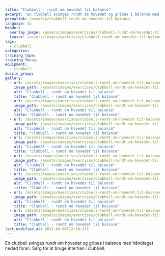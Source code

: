 ```yaml
---
title: "Clubbell - rundt om hovedet til balance"
excerpt: "En clubbell svinges rundt om hovedet og gribes i balance med håndtaget nedad foran."
permalink: /oevelse/clubbell-rundt-om-hovedet-til-balance
language: da
header:
  overlay_image: /assets/images/exercises/clubbell-rundt-om-hovedet-til-balance-0.jpg
  teaser: /assets/images/exercises/clubbell-rundt-om-hovedet-til-balance-0.jpg
tags:
  - clubbell
categories:
training_type: 
training_focus: 
equipment:
  - clubbell
muscle_group:
gallery:
  - url: /assets/images/exercises/clubbell-rundt-om-hovedet-til-balance-0.jpg
    image_path: /assets/images/exercises/clubbell-rundt-om-hovedet-til-balance-0.jpg
    alt: "Clubbell - rundt om hovedet til balance"
    title: "Clubbell - rundt om hovedet til balance"
  - url: /assets/images/exercises/clubbell-rundt-om-hovedet-til-balance-1.jpg
    image_path: /assets/images/exercises/clubbell-rundt-om-hovedet-til-balance-1.jpg
    alt: "Clubbell - rundt om hovedet til balance"
    title: "Clubbell - rundt om hovedet til balance"
  - url: /assets/images/exercises/clubbell-rundt-om-hovedet-til-balance-2.jpg
    image_path: /assets/images/exercises/clubbell-rundt-om-hovedet-til-balance-2.jpg
    alt: "Clubbell - rundt om hovedet til balance"
    title: "Clubbell - rundt om hovedet til balance"
  - url: /assets/images/exercises/clubbell-rundt-om-hovedet-til-balance-3.jpg
    image_path: /assets/images/exercises/clubbell-rundt-om-hovedet-til-balance-3.jpg
    alt: "Clubbell - rundt om hovedet til balance"
    title: "Clubbell - rundt om hovedet til balance"
  - url: /assets/images/exercises/clubbell-rundt-om-hovedet-til-balance-4.jpg
    image_path: /assets/images/exercises/clubbell-rundt-om-hovedet-til-balance-4.jpg
    alt: "Clubbell - rundt om hovedet til balance"
    title: "Clubbell - rundt om hovedet til balance"
  - url: /assets/images/exercises/clubbell-rundt-om-hovedet-til-balance-5.jpg
    image_path: /assets/images/exercises/clubbell-rundt-om-hovedet-til-balance-5.jpg
    alt: "Clubbell - rundt om hovedet til balance"
    title: "Clubbell - rundt om hovedet til balance"
  - url: /assets/images/exercises/clubbell-rundt-om-hovedet-til-balance-6.jpg
    image_path: /assets/images/exercises/clubbell-rundt-om-hovedet-til-balance-6.jpg
    alt: "Clubbell - rundt om hovedet til balance"
    title: "Clubbell - rundt om hovedet til balance"
  - url: /assets/images/exercises/clubbell-rundt-om-hovedet-til-balance-7.jpg
    image_path: /assets/images/exercises/clubbell-rundt-om-hovedet-til-balance-7.jpg
    alt: "Clubbell - rundt om hovedet til balance"
    title: "Clubbell - rundt om hovedet til balance"
last_modified_at: 2013-04-09T12:10:17Z
---
```


En clubbell svinges rundt om hovedet og gribes i balance med håndtaget nedad foran. Sørg for at bruge intertien i clubbell.

